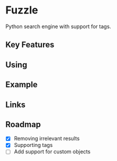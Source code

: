 # Fuzzle
Python search engine with support for tags.

## Key Features


## Using


## Example


## Links


## Roadmap
 - [x] Removing irrelevant results
 - [x] Supporting tags
 - [ ] Add support for custom objects
